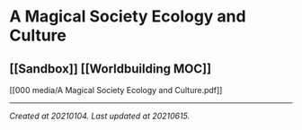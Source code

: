 # A Magical Society Ecology and Culture
 [[Sandbox]] [[Worldbuilding MOC]] 
---
[[000 media/A Magical Society Ecology and Culture.pdf]]




---

_Created at 20210104._
_Last updated at 20210615._



